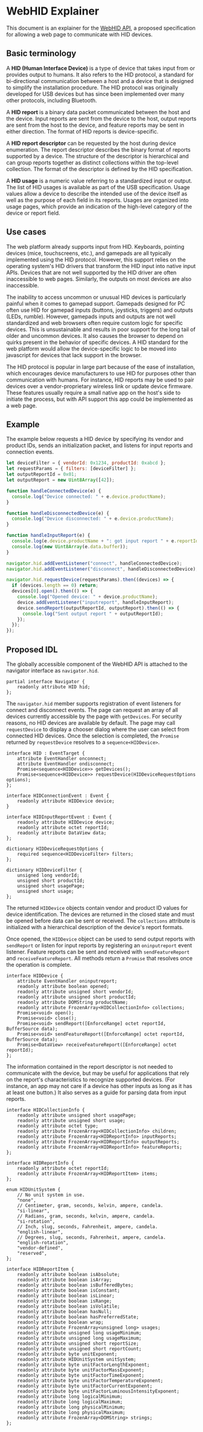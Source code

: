 # WebHID Explainer

This document is an explainer for the [WebHID API](https://wicg.github.io/webhid/), a proposed specification for allowing a web page to communicate with HID devices.

<!-- TOC -->
<!-- /TOC -->

## Basic terminology

A **HID (Human Interface Device)** is a type of device that takes input from or provides output to humans. It also refers to the HID protocol, a standard for bi-directional communication between a host and a device that is designed to simplify the installation procedure. The HID protocol was originally developed for USB devices but has since been implemented over many other protocols, including Bluetooth.

A **HID report** is a binary data packet communicated between the host and the device. Input reports are sent from the device to the host, output reports are sent from the host to the device, and feature reports may be sent in either direction. The format of HID reports is device-specific.

A **HID report descriptor** can be requested by the host during device enumeration. The report descriptor describes the binary format of reports supported by a device. The structure of the descriptor is hierarchical and can group reports together as distinct collections within the top-level collection. The format of the descriptor is defined by the HID specification.

A **HID usage** is a numeric value referring to a standardized input or output. The list of HID usages is available as part of the USB specification. Usage values allow a device to describe the intended use of the device itself as well as the purpose of each field in its reports. Usages are organized into usage pages, which provide an indication of the high-level category of the device or report field.

## Use cases

The web platform already supports input from HID. Keyboards, pointing devices (mice, touchscreens, etc.), and gamepads are all typically implemented using the HID protocol. However, this support relies on the operating system's HID drivers that transform the HID input into native input APIs. Devices that are not well supported by the HID driver are often inaccessible to web pages. Similarly, the outputs on most devices are also inaccessible.

The inability to access uncommon or unusual HID devices is particularly painful when it comes to gamepad support. Gamepads designed for PC often use HID for gamepad inputs (buttons, joysticks, triggers) and outputs (LEDs, rumble). However, gamepads inputs and outputs are not well standardized and web browsers often require custom logic for specific devices. This is unsustainable and results in poor support for the long tail of older and uncommon devices. It also causes the browser to depend on quirks present in the behavior of specific devices. A HID standard for the web platform would allow the device-specific logic to be moved into javascript for devices that lack support in the browser.

The HID protocol is popular in large part because of the ease of installation, which encourages device manufacturers to use HID for purposes other than communication with humans. For instance, HID reports may be used to pair devices over a vendor-proprietary wireless link or update device firmware. These features usually require a small native app on the host's side to initiate the process, but with API support this app could be implemented as a web page.

## Example

The example below requests a HID device by specifying its vendor and product IDs, sends an initialization packet, and listens for input reports and connection events.

```js
let deviceFilter = { vendorId: 0x1234, productId: 0xabcd };
let requestParams = { filters: [deviceFilter] };
let outputReportId = 0x01;
let outputReport = new Uint8Array([42]);

function handleConnectedDevice(e) {
  console.log("Device connected: " + e.device.productName);
}

function handleDisconnectedDevice(e) {
  console.log("Device disconnected: " + e.device.productName);
}

function handleInputReport(e) {
  console.log(e.device.productName + ": got input report " + e.reportId);
  console.log(new Uint8Array(e.data.buffer));
}

navigator.hid.addEventListener("connect", handleConnectedDevice);
navigator.hid.addEventListener("disconnect", handleDisconnectedDevice);

navigator.hid.requestDevice(requestParams).then((devices) => {
  if (devices.length == 0) return;
  devices[0].open().then(() => {
    console.log("Opened device: " + device.productName);
    device.addEventListener("inputreport", handleInputReport);
    device.sendReport(outputReportId, outputReport).then(() => {
      console.log("Sent output report " + outputReportId);
    });
  });
});
```

## Proposed IDL

The globally accessible component of the WebHID API is attached to the navigator interface as `navigator.hid`.

```webidl
partial interface Navigator {
    readonly attribute HID hid;
};
```

The `navigator.hid` member supports registration of event listeners for connect and disconnect events. The page can request an array of all devices currently accessible by the page with `getDevices`. For security reasons, no HID devices are available by default. The page may call `requestDevice` to display a chooser dialog where the user can select from connected HID devices. Once the selection is completed, the `Promise` returned by `requestDevice` resolves to a `sequence<HIDDevice>`.

```webidl
interface HID : EventTarget {
    attribute EventHandler onconnect;
    attribute EventHandler ondisconnect;
    Promise<sequence<HIDDevice>> getDevices();
    Promise<sequence<HIDDevice>> requestDevice(HIDDeviceRequestOptions options);
};

interface HIDConnectionEvent : Event {
    readonly attribute HIDDevice device;
}

interface HIDInputReportEvent : Event {
    readonly attribute HIDDevice device;
    readonly attribute octet reportId;
    readonly attribute DataView data;
};

dictionary HIDDeviceRequestOptions {
    required sequence<HIDDeviceFilter> filters;
};

dictionary HIDDeviceFilter {
    unsigned long vendorId;
    unsigned short productId;
    unsigned short usagePage;
    unsigned short usage;
};
```

The returned `HIDDevice` objects contain vendor and product ID values for device identification. The devices are returned in the closed state and must be opened before data can be sent or received. The `collections` attribute is initialized with a hierarchical description of the device's report formats.

Once opened, the `HIDDevice` object can be used to send output reports with `sendReport` or listen for input reports by registering an `oninputreport` event listener. Feature reports can be sent and received with `sendFeatureReport` and `receiveFeatureReport`. All methods return a `Promise` that resolves once the operation is complete.

```webidl
interface HIDDevice {
    attribute EventHandler oninputreport;
    readonly attribute boolean opened;
    readonly attribute unsigned short vendorId;
    readonly attribute unsigned short productId;
    readonly attribute DOMString productName;
    readonly attribute FrozenArray<HIDCollectionInfo> collections;
    Promise<void> open();
    Promise<void> close();
    Promise<void> sendReport([EnforceRange] octet reportId, BufferSource data);
    Promise<void> sendFeatureReport([EnforceRange] octet reportId, BufferSource data);
    Promise<DataView> receiveFeatureReport([EnforceRange] octet reportId);
};
```

The information contained in the report descriptor is not needed to communicate with the device, but may be useful for applications that rely on the report's characteristics to recognize supported devices. (For instance, an app may not care if a device has other inputs as long as it has at least one button.) It also serves as a guide for parsing data from input reports.

```webidl
interface HIDCollectionInfo {
    readonly attribute unsigned short usagePage;
    readonly attribute unsigned short usage;
    readonly attribute octet type;
    readonly attribute FrozenArray<HIDCollectionInfo> children;
    readonly attribute FrozenArray<HIDReportInfo> inputReports;
    readonly attribute FrozenArray<HIDReportInfo> outputReports;
    readonly attribute FrozenArray<HIDReportInfo> featureReports;
};

interface HIDReportInfo {
    readonly attribute octet reportId;
    readonly attribute FrozenArray<HIDReportItem> items;
};

enum HIDUnitSystem {
    // No unit system in use.
    "none",
    // Centimeter, gram, seconds, kelvin, ampere, candela.
    "si-linear",
    // Radians, gram, seconds, kelvin, ampere, candela.
    "si-rotation",
    // Inch, slug, seconds, Fahrenheit, ampere, candela.
    "english-linear",
    // Degrees, slug, seconds, Fahrenheit, ampere, candela.
    "english-rotation",
    "vendor-defined",
    "reserved",
};

interface HIDReportItem {
    readonly attribute boolean isAbsolute;
    readonly attribute boolean isArray;
    readonly attribute boolean isBufferedBytes;
    readonly attribute boolean isConstant;
    readonly attribute boolean isLinear;
    readonly attribute boolean isRange;
    readonly attribute boolean isVolatile;
    readonly attribute boolean hasNull;
    readonly attribute boolean hasPreferredState;
    readonly attribute boolean wrap;
    readonly attribute FrozenArray<unsigned long> usages;
    readonly attribute unsigned long usageMinimum;
    readonly attribute unsigned long usageMaximum;
    readonly attribute unsigned short reportSize;
    readonly attribute unsigned short reportCount;
    readonly attribute byte unitExponent;
    readonly attribute HIDUnitSystem unitSystem;
    readonly attribute byte unitFactorLengthExponent;
    readonly attribute byte unitFactorMassExponent;
    readonly attribute byte unitFactorTimeExponent;
    readonly attribute byte unitFactorTemperatureExponent;
    readonly attribute byte unitFactorCurrentExponent;
    readonly attribute byte unitFactorLuminousIntensityExponent;
    readonly attribute long logicalMinimum;
    readonly attribute long logicalMaximum;
    readonly attribute long physicalMinimum;
    readonly attribute long physicalMaximum;
    readonly attribute FrozenArray<DOMString> strings;
};
```
